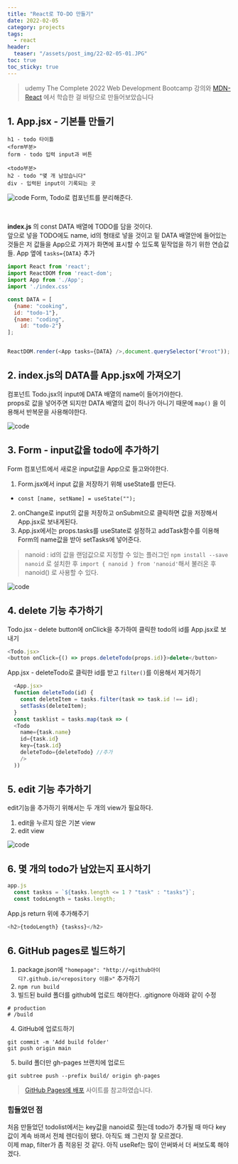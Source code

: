 ```yaml
---
title: "React로 TO-DO 만들기"
date: 2022-02-05
category: projects
tags:
  - react
header:
  teaser: "/assets/post_img/22-02-05-01.JPG"
toc: true 
toc_sticky: true
---
```


> udemy The Complete 2022 Web Development Bootcamp 강의와
> [MDN-React](https://developer.mozilla.org/en-US/docs/Learn/Tools_and_testing/Client-side_JavaScript_frameworks/React_components) 에서 학습한 걸 바탕으로 만들어보았습니다


## 1. App.jsx - 기본틀 만들기
```
h1 - todo 타이틀
<form부분>
form - todo 입력 input과 버튼

<todo부분>
h2 - todo "몇 개 남았습니다"
div - 입력된 input이 기록되는 곳 
```

![code](/assets/post_img/22-02-05-02.png)
Form, Todo로 컴포넌트를 분리해준다. 


<br>

__index.js__ 의 const DATA 배열에 TODO를 담을 것이다.    
앞으로 넣을 TODO에도 name, id의 형태로 넣을 것이고 밑 DATA 배열안에 들어있는 것들은 저 값들을 App으로 가져가 화면에 표시할 수 있도록 밑작업을 하기 위한 연습값들. 
App 옆에 `tasks={DATA}` 추가

```js
import React from 'react';
import ReactDOM from 'react-dom';
import App from './App';
import './index.css'

const DATA = [
  {name: "cooking",
  id: "todo-1"},
  {name: "coding",
    id: "todo-2"}
]; 


ReactDOM.render(<App tasks={DATA} />,document.querySelector("#root"));
```
## 2. index.js의 DATA를 App.jsx에 가져오기   
컴포넌트 Todo.jsx의 input에 DATA 배열의 name이 들어가야한다.    
props로 값을 넣어주면 되지만 DATA 배열의 값이 하나가 아니기 때문에 `map()` 을 이용해서 반복문을 사용해야한다. 

![code](/assets/post_img/22-02-05-03.png)

## 3. Form - input값을 todo에 추가하기 

Form 컴포넌트에서 새로운 input값을 App으로 들고와야한다.   
1. Form.jsx에서 input 값을 저장하기 위해 useState를 만든다.
  - `const [name, setName] = useState("");`
2. onChange로 input의 값을 저장하고 onSubmit으로 클릭하면 값을 저장해서 App.jsx로 보내게된다.
3. App.jsx에서는 props.tasks를 useState로 설정하고 addTask함수를 이용해 Form의 name값을 받아 setTasks에 넣어준다. 

> nanoid : id의 값을 랜덤값으로 지정할 수 있는 플러그인 
`npm install --save nanoid` 로 설치한 후 `import { nanoid } from 'nanoid'`해서 불러온 후 nanoid() 로 사용할 수 있다.

![code](/assets/post_img/22-02-05-04.png)

## 4. delete 기능 추가하기 

Todo.jsx - delete button에 onClick을 추가하여 클릭한 todo의 id를 App.jsx로 보내기
```js
<Todo.jsx>
<button onClick={() => props.deleteTodo(props.id)}>delete</button>
```

App.jsx - deleteTodo로 클릭한 id를 받고 `filter()`를 이용해서 제거하기   
```js
  <App.jsx>
  function deleteTodo(id) {
    const deleteItem = tasks.filter(task => task.id !== id);
    setTasks(deleteItem);
  }
  const tasklist = tasks.map(task => (
  <Todo 
    name={task.name}
    id={task.id}
    key={task.id}
    deleteTodo={deleteTodo} //추가
    />
  ))
```

## 5. edit 기능 추가하기
edit기능을 추가하기 위해서는 두 개의 view가 필요하다.   
1. edit을 누르지 않은 기본 view
2. edit view 

![code](/assets/post_img/22-02-05-05.png)

## 6. 몇 개의 todo가 남았는지 표시하기

```js
app.js
  const taskss = `${tasks.length <= 1 ? "task" : "tasks"}`;
  const todoLength = tasks.length;
```
App.js return 위에 추가해주기

```js
<h2>{todoLength} {taskss}</h2>
```

## 6. GitHub pages로 빌드하기
1. package.json에 `"homepage": "http://<github아이디?.github.io/<repository 이름>"` 추가하기
2. `npm run build` 
3. 빌드된 build 폴더를 github에 업로드 해야한다. .gitignore 아래와 같이 수정 
```
# production
# /build
```
4. GitHub에 업로드하기
```
git commit -m 'Add build folder'
git push origin main
``` 
5. build 폴더만 gh-pages 브랜치에 업로드 
```
git subtree push --prefix build/ origin gh-pages
```

>[GitHub Pages에 배포](https://dev-yakuza.posstree.com/ko/react/github-pages/) 사이트를 참고하였습니다. 

### 힘들었던 점
처음 만들었던 todolist에서는 key값을 nanoid로 줬는데 todo가 추가될 때 마다 
key값이 계속 바껴서 전체 렌더링이 됐다. 아직도 왜 그런지 잘 모르겠다.   
이제 map, filter가 좀 적응된 것 같다. 아직 useRef는 많이 안써봐서 더 써보도록 해야겠다. 